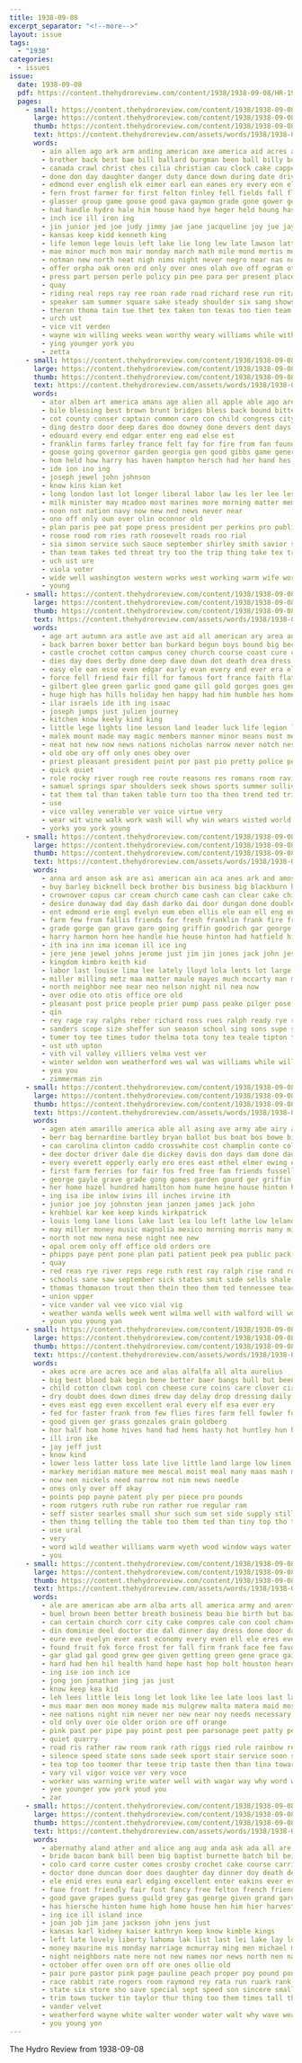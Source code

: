 ```yaml
---
title: 1938-09-08
excerpt_separator: "<!--more-->"
layout: issue
tags:
  - "1938"
categories:
  - issues
issue:
  date: 1938-09-08
  pdf: https://content.thehydroreview.com/content/1938/1938-09-08/HR-1938-09-08.pdf
  pages:
    - small: https://content.thehydroreview.com/content/1938/1938-09-08/small/HR-1938-09-08-01.jpg
      large: https://content.thehydroreview.com/content/1938/1938-09-08/large/HR-1938-09-08-01.jpg
      thumb: https://content.thehydroreview.com/content/1938/1938-09-08/thumbnails/HR-1938-09-08-01.jpg
      text: https://content.thehydroreview.com/assets/words/1938/1938-09-08/HR-1938-09-08-01.txt
      words:
        - ain allen ago ark arm anding american axe america aid acres ann alle alois ang angeles art antonio argentine arthur alex asche apache andis are ard acon all abbie agri ave and abe age ames
        - brother back best bae bill ballard burgman been ball billy business boys bik brain beatrice bigley bal bales beasley bers barter both but bus bassler bonte benton beverly bennett boat bring big bob bio browne
        - canada crawl christ ches cilia christian cau clock cake capper come cooley cream cat creek cause chou cross clea czop chair cokes class cecil con cotton care corn close charles conte chamber chance cal car company carmen cole course can county caddo church city che cooperton cast cave clark cant cas cline
        - done don day daughter danger duty dance down during date driver delia douglas dee die dalke ditmore dene deep dai
        - edmond ever english elk eimer earl ean eanes ery every eon else eye eld exe eastern eli ella ethel
        - fern frost farmer for first felton finley fell fields fall flansburg flowers frank fay fair faith fan fowler full friday floyd fees fame few from free
        - glasser group game goose good gava gaymon grade gone gower george going glen glory gregg garden gene grow geary grain gaddis
        - had handle hydro hale him house hand hye heger held houng has home hume harlin horse hogan head her high hie harry
        - inch ice ill iron ing
        - jin junior jed joe judy jimmy jae jane jacqueline joy jue jay jesus joseph june joan jess
        - kansas keep kidd kenneth king
        - life lemon lege louis left lake lie long lew late lawson latter lack lucile large leveque loud like lawerence limb larger lewis little
        - mae minor much mon mair monday march math mile mond mortis money men miller medley mary miss mies must montgomery may mackey mont more mow matter mis musi music maybe made maxton mele many morning means mei
        - notman new north neat nigh nims night never negro near nas nor noel not ner
        - offer orpha oak oren ord only over ones olah ove off ogram otto olive office ore old october
        - press part person perle policy pin pee para per present place pene pat public pattee pope pap pelton player priday pete pool pelto phipps president pay price poage plan pacific pun people plant path
        - quay
        - riding real reps ray ree roan rade road richard rese run rita record room rocks ready rich robertson roy robert reason rost randolph rest roosevelt rola rogers rival reece rey
        - speaker sam summer square sake steady shoulder six sang shows simpson san show sic ser senator station soon said seven staple sider september sol sae surplus speak sept shivley sat sale side sunday star seay saturday school son susie seem shown schools standridge spies stage state set sad starring suits shields see super special speech second schmidt stay smiley shells smith sweet she strong
        - theron thoma tain tue thet tex taken ton texas too tien team till then thomas tucker tie tate test tee tates toa town the thralls take ten tell them than
        - urch ust
        - vice vit verden
        - wayne win willing weeks wean worthy weary williams while with western wheat work wil was why west wee won week will weatherford way winning word walter ways went waller wither want works
        - ying younger york you
        - zetta
    - small: https://content.thehydroreview.com/content/1938/1938-09-08/small/HR-1938-09-08-02.jpg
      large: https://content.thehydroreview.com/content/1938/1938-09-08/large/HR-1938-09-08-02.jpg
      thumb: https://content.thehydroreview.com/content/1938/1938-09-08/thumbnails/HR-1938-09-08-02.jpg
      text: https://content.thehydroreview.com/assets/words/1938/1938-09-08/HR-1938-09-08-02.txt
      words:
        - ator alben art america amans age alien all apple able ago are and
        - bile blessing best brown brunt bridges bless back bound bitter bales buys bine brought bus ben bulk bea bill brings bluff blew bruckart business becan bold been below but black
        - cot county conser captain common caro con child congress city coop chain clark can come course carolina chief cell cia count court choo cam cotton case
        - ding destro door deep dares doo downey done devers dent days down day dues dike der dies dear
        - edouard every end edgar enter eng ead else est
        - franklin farms farley france felt fay for fire from fan found force far farm fig fear flow fails flood favorite
        - goose going governor garden georgia gen good gibbs game genera gave gee gov gander
        - hom held how harry has haven hampton hersch had her hand hes hydro head happ high him hell heck hurt hyde hal
        - ide ion ino ing
        - joseph jewel john johnson
        - know kins kian ket
        - long london last lot longer liberal labor law les ler lee less likely loser ley like live lewis luke
        - milk minister may mcadoo most marines more morning matter members much mer men mors made martin man
        - noon not nation navy now new ned news never near
        - ono off only oun over olin oconnor old
        - plan paris pee pat pope press president per perkins pro public peal pac politi park prime piece point part
        - roose rood rom ries rath roosevelt roads roo rial
        - sia simon service such sauce september shirley smith savior stores seen sena storm state sawyer sol six seems send sons second states shadow secret stage sen slot south speech senator subject said selling step surplus sir sad sine sheridan sai sur score sup stead
        - than team takes ted threat try too the trip thing take tex trace terrible tol temple ton tell tok them tate then tears texas tims tor
        - uch ust ure
        - viola voter
        - wide well washington western works west working warm wife work way will while war wages went with weekly william wee walls week world was weer
        - young
    - small: https://content.thehydroreview.com/content/1938/1938-09-08/small/HR-1938-09-08-03.jpg
      large: https://content.thehydroreview.com/content/1938/1938-09-08/large/HR-1938-09-08-03.jpg
      thumb: https://content.thehydroreview.com/content/1938/1938-09-08/thumbnails/HR-1938-09-08-03.jpg
      text: https://content.thehydroreview.com/assets/words/1938/1938-09-08/HR-1938-09-08-03.txt
      words:
        - age art autumn ara astle ave ast aid all american ary area and are
        - back barren boxer better ban burkard begun boys bound big bec bash broad birth battle brown bright broadway barrier book busi brought basket boast bridges both bar bail basques but basque ball ben bunk bee balls bracken buns black bring been brands
        - castle crochet cotton campus coney church course coast cure college chief clear commander colle cool carte choice cap cradle cherie cen came cops cea con constantine chose come churches county court counts cas capi col can chart cause
        - dies day does derby done deep dave down dot death drea dress doubt
        - easy ele ean esse even edgar early evan every end ever era else
        - force fell friend fair fill for famous fort france faith flattery fortune french fraction first frock fret fire fay field full few foix faithful flicker from face
        - gilbert glee green garlic good game gill gold gorges goes general guide guinan glory group george gave greek gregory gay
        - huge high has hills holiday hen happy had him humble hes home horse hydro hot heart hand helena hoover hill henry hanni
        - ilar israels ide ith ing isaac
        - joseph jumps just julien journey
        - kitchen know keely kind king
        - little lege lights line lesson land leader luck life legion lemuel list look love law lows later low long lord like lead less lombardo louis league ling lon last leap lips lage
        - malek mount made may magic members manner minor means most menas mission moral many miser man much mass might money men mountain moth mont more mighty match
        - neat not new now news nations nicholas narrow never notch ness night name neer
        - old obe ory off only ones obey over
        - priest pleasant president point por past pio pretty police pee pond presto prosper pau province pile para pause people parton
        - quick quiet
        - role rocky river rough ree route reasons res romans room ravine row rather rest rich red rier raps rage rivers road
        - samuel springs spar shoulders seek shows sports summer sullivan season such sae start special seven springfield sauls sky strike sumption smoke sharp seri sui student september smith seems starts standing said story spain south sues set slate straight saul sewing single shown smart settles sang show sleek shutters style sun service strife sau still slimmer spas seem speed side sunrise school silver see
        - tat them tal than taken table turn too tha then trend ted trip tanker take tor taste town trad ture tex trio thing team tee tim the teal towers times turns trim
        - use
        - vice valley venerable ver voice virtue very
        - wear wit wine walk work wash will why win wears wisted world weight worth writer wall wilbur ways walls windows wish went was wool wide while way wisdom well williams with
        - yorks you york young
    - small: https://content.thehydroreview.com/content/1938/1938-09-08/small/HR-1938-09-08-04.jpg
      large: https://content.thehydroreview.com/content/1938/1938-09-08/large/HR-1938-09-08-04.jpg
      thumb: https://content.thehydroreview.com/content/1938/1938-09-08/thumbnails/HR-1938-09-08-04.jpg
      text: https://content.thehydroreview.com/assets/words/1938/1938-09-08/HR-1938-09-08-04.txt
      words:
        - anna ard anson ask are asi american ain aca anes ark and amos andy alonzo adie ana alfalfa aye aileen albert ale ade austin angeles ave ast aga all ane almon ams andrews
        - buy barley bicknell beck brother bis business big blackburn black bane but burman ben bere bernice burns bas brewer banga been better billie ban bradley bos best bon bin bobby
        - crownover copus car cream church came cash can clear cake chisum caine cox clarence carver call cantrell canis corbet conrad carruth carl come crissman charlie chism caddo cee clavel college clinton class coupe christian city cosson con claude charles carnegie county crow criss
        - desire dunaway dad day dash darko dai door dungan done double die decatur daughter dye duncan dinner ditmore den dear dorothy
        - ent edmond erie engl evelyn eum eben ellis ele ean ell eng end edgar
        - farm few from fallis friends for fresh franklin frank fire free fair
        - grade gorge gan grave gare going griffin goodrich gar george goff good grain gras greeson
        - harry harmon horn hee handle hie house hinton had hatfield hing how hawking hice husky hart home her herndon hydro held
        - ith ina inn ima iceman ill ice ing
        - jere jene jewel johns jerome just jim jin jones jack john jessie jackson job jan
        - kingdom kimbro keith kid
        - labor last louise lima lee lately lloyd lola lents lot large lord louie lewis lydia lash leash lathe like loo law lois left lacy long leta leonard lon
        - miller milling metz maa matter maule mayes much mccarty man mee marts mira march moa mara made marvin mas meter market marti moen mauk mapel mat mea meares monday miss mond med matar mode
        - north neighbor nee near neo nelson night nil nea now
        - over odie oto otis office ore old
        - pleasant post price people prier pump pass peake pilger pose prien press par present presley pay plain parent pane pain pent pride pastor per pare pas pickup
        - qin
        - rey rage ray ralphs reber richard ross rues ralph ready rye route rent reno res road rogers rear rock roy rot rossy
        - sanders scope size sheffer sun season school sing sons supe sid soran sue smalley single sept sos september spain service seed sunday said sister smith sunda smaller say spies second sass schoo sit stay special sell son ser seay stelle sharry station sand sal soe sylvester salis she saturday still
        - tumer toy tee times tudor thelma tota tony tea teale tipton the tase thee them thoma tela tol taylor tench talk thirsk trip
        - ust uth upton
        - vith vil valley villiers velma vest ver
        - winter weldon won weatherford wes wal was williams while will went wry wyke worth willing wildman willie welding wells want walley with week work winifred wat washer weeks wall
        - yea you
        - zimmerman zin
    - small: https://content.thehydroreview.com/content/1938/1938-09-08/small/HR-1938-09-08-05.jpg
      large: https://content.thehydroreview.com/content/1938/1938-09-08/large/HR-1938-09-08-05.jpg
      thumb: https://content.thehydroreview.com/content/1938/1938-09-08/thumbnails/HR-1938-09-08-05.jpg
      text: https://content.thehydroreview.com/assets/words/1938/1938-09-08/HR-1938-09-08-05.txt
      words:
        - agen aten amarillo america able all asing ave army abe airy ante adkins alvin albert are auger arin ade alt acks ares arn ani avera and
        - berr bag bernardine bartley bryan ballot bus boat bos bowe bickel books bar bis buy bees been blood ben bae beach bopp boe ber black bee billy bickell but begun bari blaine business
        - can carolina clinton caddo crosswhite cost champlin conte college colorado cart city came ches cree care caraway chris comfort coe cartwright columbia county church
        - dee doctor driver dale die dickey davis don days dam done daughter dungan dozier day
        - every everett epperly early ero eres east ethel elmer ewing eye egg edie enter ence endl end eon eldred ever eloise ean
        - first farm ferries for fair fos fred free fam friends fussell farms friday from flansburg foster fish fever frank
        - george gayle grave grade gong gomes garden gourd ger griffin gene gia guest gripe gas grist gilmore gregg gaa
        - her home hazel hundred hamilton hom hume heine house hinton had hero hills hudson hey holes has horning heal high hise hans hens hydro harry heart hickman hare
        - ing isa ibe inlow ivins ill inches irvine ith
        - junior joe joy johnston jean janzen james jack john
        - krehbiel kar kee keep kinds kirkpatrick
        - louis long lane lions lake last lea lou left lathe low leland liberal letha lucile lawn little loan
        - may miller money music magnolia mexico morning morris many mia mill made mansion medley miss maxine monday more mea milk mest mcalister most marjorie mins marion mash
        - north not now nona nese night nee new
        - opal orem only off office old orders ore
        - phipps paye pent pone plan pati patient peek pea public pack payne priday per pia pana pounds plant president power proud paul proce pee pauline past pees person pueblo pepe pest pain pay pat
        - quay
        - red reas rye river reps rege ruth rest ray ralph rise rand rom rock route richardson ramey reker race roman robert real
        - schools sane saw september sick states smit side sells shale shara sunday sunda she stange six school sell scott savannah smith say summer sack soe store sae said season special service sis sins see station state seen subject soun save sweet south spies son sale sie sho
        - thomas thomason trout then thein theo them ted tennessee teach tol treat tune trip till tarver the teed take thoma tou tha times
        - union upper
        - vice vander val vee vico vial vig
        - weather wanda wells week went wilma well with walford will worth wheat waller williams weeks weatherford way west wayne welding want water while was watch work
        - youn you young yan
    - small: https://content.thehydroreview.com/content/1938/1938-09-08/small/HR-1938-09-08-06.jpg
      large: https://content.thehydroreview.com/content/1938/1938-09-08/large/HR-1938-09-08-06.jpg
      thumb: https://content.thehydroreview.com/content/1938/1938-09-08/thumbnails/HR-1938-09-08-06.jpg
      text: https://content.thehydroreview.com/assets/words/1938/1938-09-08/HR-1938-09-08-06.txt
      words:
        - akes acre are acres ace and alas alfalfa all alta aurelius
        - big best blood bak begin bene better baer bangs bull but been blue body brought barn
        - child cotton clown cool con cheese cure coins care clover circle corn clever coin cen countess can city cold conan cee content comes
        - dry doubt does down dimes drew day delay drop dressing daily during
        - eves east egg even excellent eral every elf esa ever ery
        - fed for faster frank from few flies fires farm fell fowler fun fresh fort fall flow first fair
        - good given ger grass gonzales grain goldberg
        - hor half hom home hives hand had hems hasty hot huntley hun husband high her handy has hay hydro
        - ill iron ike
        - jay jeff just
        - know kind
        - lower less latter loss late live little land large low linen lala letter
        - markey meridian mature mee mescal moist meal many maas mash most more milk mer
        - now nen nickels need narrow not nim news needle
        - ones only over off okay
        - points pop payne patent ply per piece pro pounds
        - room rutgers ruth rube run rather rue regular ram
        - seff sister searles small shur such sum set side supply still shown second stitch state she silk snow stock strange saw spare sup sell story show september summer size step sumption spears sano
        - then thing telling the table too them ted than tiny top tho thompson try
        - use ural
        - very
        - word wild weather williams warm wyeth wood window ways water white waste well was winter with way why will
        - you
    - small: https://content.thehydroreview.com/content/1938/1938-09-08/small/HR-1938-09-08-07.jpg
      large: https://content.thehydroreview.com/content/1938/1938-09-08/large/HR-1938-09-08-07.jpg
      thumb: https://content.thehydroreview.com/content/1938/1938-09-08/thumbnails/HR-1938-09-08-07.jpg
      text: https://content.thehydroreview.com/assets/words/1938/1938-09-08/HR-1938-09-08-07.txt
      words:
        - ale are american abe arm alba arts all america army and arent arias ask ann ago amie alt arch aka als age
        - buel brown been better breath business beau bie birth but baad baby backs bas bane bureau best bake brady both bava bayonne butler bate buttle bet bank back bele bankers book body boy
        - can certain church corr city cake compres cale con cool chance chee cox cad car chi cor cause chair cee conor company capers come conte click choice cream course comin cover
        - din dominie deel doctor die dal dinner day dress done door daily deal date dar degree dae desire due ded domes dales dale der during days doubt
        - eure eve evelyn ever east economy every even ell ele eres evely egg end eid ely elaine
        - found fruit fok force frost fer fall firm frank face fee favorite faas farwell from front furnish first for farm far flowers fruits
        - gar glad gal good grew gee given getting green gene grace gains gan gat goes generous goods gave gain going general
        - hard had hen hil health hand hope hast hop holt houston heard heritage hes her hing host hydro hung has hoctor helps high hape honor homes him how home hron
        - ing ise ion inch ice
        - jong jon jonathan jing jas just
        - know keep kea kid
        - leh lees little leis long let look like lee late loos last layer learned low locust longer less left lar line list lor lay later
        - mus maar men mon money made mis mulgrew malta matera maid most mary mak much market mineral min mote morrow may more meal maybe must moment mean marble many mighty mar mine mate main matter miss man
        - nee nations night nim never ner new near noy needs necessary nada nine now not nice
        - old only over oie older orion ore off orange
        - pink past per pipe pay point post pee parsonage peet patty pen pick paper par plenty peers pinks people powder pil pai perfect place
        - quiet quarry
        - road ris rather raw room rank rath riggs ried rule rainbow real
        - silence speed state sons sade seek sport stair service soon sell stores sible sant sigh somes swe starch street sunday seems season sil swell step supply salt stranger study see sie second seri sen such soe sir sith shell sister sal shack staring safe snead states spain sat speak spell staple sees said slight solid sare silver sit sugar smile she say special
        - tea top too toomer thar teese trip taste then than tina toward tad thal times tout talk table try tell ted tak trong tones tame thi tsering tai the tange tee town take telling
        - vary vil vigor voice ver very voce
        - worker was warning write water well with wagar way why word wrath wate weight wild walk while wan works witty week white words window whistle wait west wee wig went
        - yee younger yow york youd you
        - zar
    - small: https://content.thehydroreview.com/content/1938/1938-09-08/small/HR-1938-09-08-08.jpg
      large: https://content.thehydroreview.com/content/1938/1938-09-08/large/HR-1938-09-08-08.jpg
      thumb: https://content.thehydroreview.com/content/1938/1938-09-08/thumbnails/HR-1938-09-08-08.jpg
      text: https://content.thehydroreview.com/assets/words/1938/1938-09-08/HR-1938-09-08-08.txt
      words:
        - abernathy aland ather and alice ang aug anda ask ada all are
        - bride bacon bank bill been big baptist burnette batch bil bei ber basket blow but bing begin bowls band brand beat best base bethel beau burn both blanche brought books beasley beans belles barn bennett brother brides
        - colo card corre custer comes crosby crochet cake course carrie case come corn cowboy cant chose cody colorado can carl cost cream car cordial church chic cotton collar coleman cole
        - doctor done duncan door does daughter day dinner doy death dec doe down dear denver dime dress doing denham
        - ele enid eres euna earl edging excellent enter eakins ever every end eigen
        - fane front friendly fair fost fancy free felton french friends first forget for fresh favors fish friday farm fone fast fitzpatrick floyd fern fakes from flowers fon finger fred ferns
        - good gave grapes guess guild grey gas george given grand garden goes glad galena
        - has hiersche hinton hume high home house hen him hier harvest how helps hom harry heidebrecht hurt hero hold hed honor hatfield hearing hick hydro hing hot had heres hand her harold
        - ing ice ill island ince
        - joan job jim jane jackson john jens just
        - kansas karl kidney kaiser kathryn keep know kimble kings
        - left late lovely liberty lahoma lak list last lei lake lay look lois long lor lon little life love lone lynn louis lee like
        - money maurine mis monday marriage mcmurray ming men michael means maddon magic mond mantel matter miss mary manin may much most marjorie many mills must macmurray more merle mai made march monda marshall mean midway miles
        - night neighbors nate nere not new names nor news north nen nam naval now norman nose
        - october offer oven orn off ore ones ollie old
        - pair pure pastor pink page pauline peach proper poy pound pounds present pick people pert pal polite pork piano packard park pride preacher past pretty peaches peels pearl
        - race rabbit rate rogers room raymond rey rata run ruark rank range randolph ras rust ruhl ready
        - state six store sho save special sept speed son sincere small sage standard streets san smiley sprague stepp september saturday style show span straight shields spawn sing stand sale sunday sat set seem soon see she storm sang stockton springs surgeon soap stoup surprise strength smart sister sleek said sit service sunkist sch sed salt sons scott say sine smiling story sell school short
        - trim town tucker tin taylor thur thing too them times tall than towns thomas truly till the try tite take trip tacker then tipton
        - vander velvet
        - weatherford wayne white walter wonder water walt why wave weaver world while ward winners western will wert work week with wells went wife way weeks worn want was wish wedding wood wither well
        - you young yon
---
```


The Hydro Review from 1938-09-08

<!--more-->

